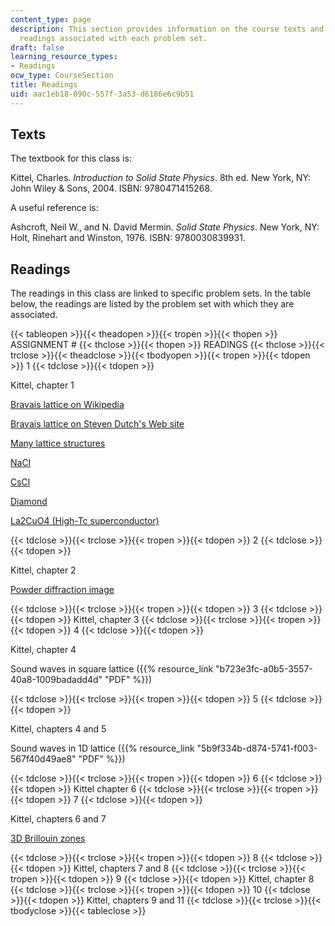 ```yaml
---
content_type: page
description: This section provides information on the course texts and the list of
  readings associated with each problem set.
draft: false
learning_resource_types:
- Readings
ocw_type: CourseSection
title: Readings
uid: aac1eb18-090c-557f-3a53-d6186e6c9b51
---
```

## Texts

The textbook for this class is:

Kittel, Charles. *Introduction to Solid State Physics*. 8th ed. New York, NY: John Wiley & Sons, 2004. ISBN: 9780471415268.

A useful reference is:

Ashcroft, Neil W., and N. David Mermin. *Solid State Physics*. New York, NY: Holt, Rinehart and Winston, 1976. ISBN: 9780030839931.

## Readings

The readings in this class are linked to specific problem sets. In the table below, the readings are listed by the problem set with which they are associated.

{{< tableopen >}}{{< theadopen >}}{{< tropen >}}{{< thopen >}}
ASSIGNMENT #
{{< thclose >}}{{< thopen >}}
READINGS
{{< thclose >}}{{< trclose >}}{{< theadclose >}}{{< tbodyopen >}}{{< tropen >}}{{< tdopen >}}
1
{{< tdclose >}}{{< tdopen >}}

Kittel, chapter 1

[Bravais lattice on Wikipedia](http://en.wikipedia.org/wiki/Bravais_lattice)

[Bravais lattice on Steven Dutch's Web site](https://stevedutch.net/symmetry/bravais.htm)

[Many lattice structures](http://departments.kings.edu/chemlab/animation/)

[NaCl](http://departments.kings.edu/chemlab/animation/nacl.html)

[CsCl](http://departments.kings.edu/chemlab/animation/cscl.html)

[Diamond](https://en.wikipedia.org/wiki/Diamond_cubic)

[La2CuO4 (High-Tc superconductor)](https://www.researchgate.net/publication/223117789_On_High_Tc_Superconductivity_in_La2CuO4_Type_Compounds)

{{< tdclose >}}{{< trclose >}}{{< tropen >}}{{< tdopen >}}
2
{{< tdclose >}}{{< tdopen >}}

Kittel, chapter 2

[Powder diffraction image](http://www.esrf.eu/computing/scientific/FIT2D/FIT2D_INTRO/img15.gif)

{{< tdclose >}}{{< trclose >}}{{< tropen >}}{{< tdopen >}}
3
{{< tdclose >}}{{< tdopen >}}
Kittel, chapter 3
{{< tdclose >}}{{< trclose >}}{{< tropen >}}{{< tdopen >}}
4
{{< tdclose >}}{{< tdopen >}}

Kittel, chapter 4

Sound waves in square lattice ({{% resource_link "b723e3fc-a0b5-3557-40a8-1009badadd4d" "PDF" %}})

{{< tdclose >}}{{< trclose >}}{{< tropen >}}{{< tdopen >}}
5
{{< tdclose >}}{{< tdopen >}}

Kittel, chapters 4 and 5

Sound waves in 1D lattice ({{% resource_link "5b9f334b-d874-5741-f003-567f40d49ae8" "PDF" %}})

{{< tdclose >}}{{< trclose >}}{{< tropen >}}{{< tdopen >}}
6
{{< tdclose >}}{{< tdopen >}}
Kittel chapter 6
{{< tdclose >}}{{< trclose >}}{{< tropen >}}{{< tdopen >}}
7
{{< tdclose >}}{{< tdopen >}}

Kittel, chapters 6 and 7

[3D Brillouin zones](https://www.doitpoms.ac.uk/tlplib/brillouin_zones/3d_examples.php)

{{< tdclose >}}{{< trclose >}}{{< tropen >}}{{< tdopen >}}
8
{{< tdclose >}}{{< tdopen >}}
Kittel, chapters 7 and 8
{{< tdclose >}}{{< trclose >}}{{< tropen >}}{{< tdopen >}}
9
{{< tdclose >}}{{< tdopen >}}
Kittel, chapter 8
{{< tdclose >}}{{< trclose >}}{{< tropen >}}{{< tdopen >}}
10
{{< tdclose >}}{{< tdopen >}}
Kittel, chapters 9 and 11
{{< tdclose >}}{{< trclose >}}{{< tbodyclose >}}{{< tableclose >}}